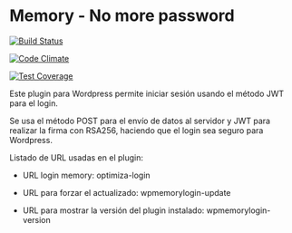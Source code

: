# Memory - No more password



[![Build Status](https://travis-ci.org/Optimiza-Click/no-more-passwords-wp.svg?branch=master)](https://travis-ci.org/Optimiza-Click/no-more-passwords-wp)

[![Code Climate](https://codeclimate.com/github/Optimiza-Click/no-more-passwords-wp/badges/gpa.svg)](https://codeclimate.com/github/Optimiza-Click/no-more-passwords-wp/)

[![Test Coverage](https://codeclimate.com/github/Optimiza-Click/no-more-passwords-wp/badges/coverage.svg)](https://codeclimate.com/github/Optimiza-Click/no-more-passwords-wp/)



Este plugin para Wordpress permite iniciar sesión usando el método JWT para el login.

Se usa el método POST para el envío de datos al servidor y JWT para realizar la firma con RSA256, haciendo que el login sea seguro para Wordpress.

Listado de URL usadas en el plugin:

- URL login memory: optimiza-login

- URL para forzar el actualizado: wpmemorylogin-update
		
- URL para mostrar la versión del plugin instalado: wpmemorylogin-version
